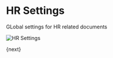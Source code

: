 # HR Settings

GLobal settings for HR related documents

<img class="screenshot" alt="HR Settings" src="{{url_prefix}}/assets/img/human-resources/hr-settings.png">

{next}